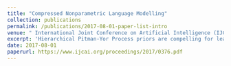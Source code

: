 ```yaml
---
title: "Compressed Nonparametric Language Modelling"
collection: publications
permalink: /publications/2017-08-01-paper-list-intro
venue: " International Joint Conference on Artificial Intelligence (IJCAI)"
excerpt: 'Hierarchical Pitman-Yor Process priors are compelling for learning language models, outperforming point-estimate based methods. However, these models remain unpopular due to computational and statistical inference issues, such as memory and time usage, as well as poor mixing of sampler. In this work we propose a novel framework which represents the HPYP model compactly using compressed suffix trees. Then, we develop an efficient approximate inference scheme in this framework that has a much lower memory footprint compared to full HPYP and is fast in the inference time. The experimental results illustrate that our model can be built on significantly larger datasets compared to previous HPYP models, while being several orders of magnitudes smaller, fast for training and inference, and outperforming the perplexity of the state-of-the-art Modified Kneser-Ney count-based LM smoothing by up to 15%.'
date: 2017-08-01
paperurl: https://www.ijcai.org/proceedings/2017/0376.pdf
---
```

